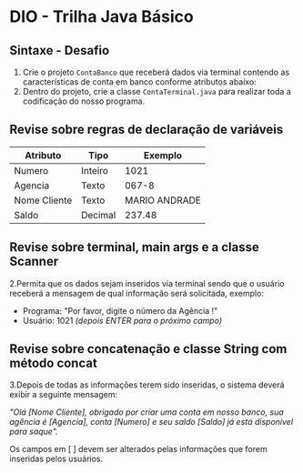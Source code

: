 # DIO - Trilha Java Básico

## Sintaxe - Desafio

1. Crie o projeto `ContaBanco` que receberá dados via terminal contendo as características de conta em banco conforme atributos abaixo:
2. Dentro do projeto, crie a classe `ContaTerminal.java` para realizar toda a codificação do nosso programa.

## Revise sobre regras de declaração de variáveis

| Atributo     | Tipo     | Exemplo
| ------------ | ---------| --------------
| Numero       | Inteiro  | 1021
| Agencia      | Texto    | 067-8
| Nome Cliente | Texto    | MARIO ANDRADE
| Saldo        | Decimal  | 237.48

## Revise sobre terminal, main args e a classe Scanner

2.Permita que os dados sejam inseridos via terminal sendo que o usuário receberá a mensagem de qual informação será solicitada, exemplo:

* Programa: "Por favor, digite o número da Agência !"
* Usuário: 1021 *(depois ENTER para o próximo campo)*

## Revise sobre concatenação e classe String com método concat

3.Depois de todas as informações terem sido inseridas, o sistema deverá exibir a seguinte mensagem:

*"Olá [Nome Cliente], obrigado por criar uma conta em nosso banco, sua agência é [Agencia], conta [Numero] e seu saldo [Saldo] já está disponível para saque".*

Os campos em [ ] devem ser alterados pelas informações que forem inseridas pelos usuários.
